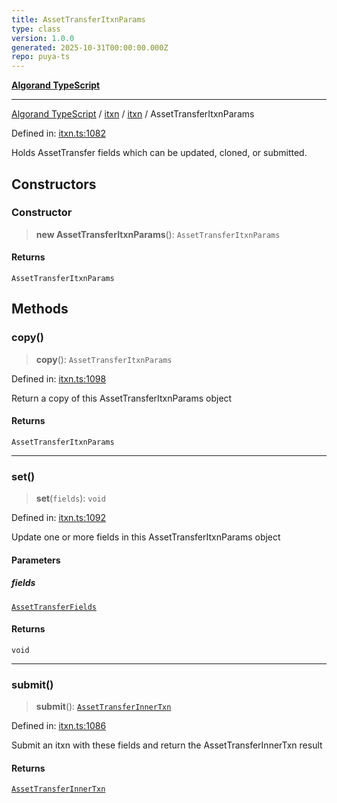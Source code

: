 ```yaml
---
title: AssetTransferItxnParams
type: class
version: 1.0.0
generated: 2025-10-31T00:00:00.000Z
repo: puya-ts
---
```


[**Algorand TypeScript**](/reference/algorand-typescript/api/readme/)

---

[Algorand TypeScript](docs/_md/modules) / [itxn](docs/_md/itxn/README) / [itxn](/reference/algorand-typescript/api/itxn/namespaces/itxn/readme/) / AssetTransferItxnParams

Defined in: [itxn.ts:1082](https://github.com/algorandfoundation/puya-ts/blob/main/packages/algo-ts/src/itxn.ts#L1082)

Holds AssetTransfer fields which can be updated, cloned, or submitted.

## Constructors

### Constructor

> **new AssetTransferItxnParams**(): `AssetTransferItxnParams`

#### Returns

`AssetTransferItxnParams`

## Methods

### copy()

> **copy**(): `AssetTransferItxnParams`

Defined in: [itxn.ts:1098](https://github.com/algorandfoundation/puya-ts/blob/main/packages/algo-ts/src/itxn.ts#L1098)

Return a copy of this AssetTransferItxnParams object

#### Returns

`AssetTransferItxnParams`

---

### set()

> **set**(`fields`): `void`

Defined in: [itxn.ts:1092](https://github.com/algorandfoundation/puya-ts/blob/main/packages/algo-ts/src/itxn.ts#L1092)

Update one or more fields in this AssetTransferItxnParams object

#### Parameters

##### fields

[`AssetTransferFields`](/reference/algorand-typescript/api/itxn/namespaces/itxn/interfaces/assettransferfields/)

#### Returns

`void`

---

### submit()

> **submit**(): [`AssetTransferInnerTxn`](/reference/algorand-typescript/api/itxn/namespaces/itxn/interfaces/assettransferinnertxn/)

Defined in: [itxn.ts:1086](https://github.com/algorandfoundation/puya-ts/blob/main/packages/algo-ts/src/itxn.ts#L1086)

Submit an itxn with these fields and return the AssetTransferInnerTxn result

#### Returns

[`AssetTransferInnerTxn`](/reference/algorand-typescript/api/itxn/namespaces/itxn/interfaces/assettransferinnertxn/)
